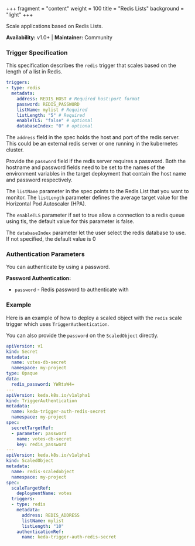 +++
fragment = "content"
weight = 100
title = "Redis Lists"
background = "light"
+++

Scale applications based on Redis Lists.

**Availability:** v1.0+ | **Maintainer:** Community

<!--more-->

### Trigger Specification

This specification describes the `redis` trigger that scales based on the length of a list in Redis.

```yaml
triggers:
- type: redis
  metadata:
    address: REDIS_HOST # Required host:port format
    password: REDIS_PASSWORD
    listName: mylist # Required
    listLength: "5" # Required
    enableTLS: "false" # optional
    databaseIndex: "0" # optional
```

The `address` field in the spec holds the host and port of the redis server. This could be an external redis server or one running in the kubernetes cluster.

Provide the `password` field if the redis server requires a password. Both the hostname and password fields need to be set to the names of the environment variables in the target deployment that contain the host name and password respectively.

The `listName` parameter in the spec points to the Redis List that you want to monitor. The `listLength` parameter defines the average target value for the Horizontal Pod Autoscaler (HPA).

The `enableTLS` parameter if set to true allow a connection to a redis queue using tls, the default value for this parameter is false.

The `databaseIndex` parameter let the user select the redis database to use. If not specified, the default value is 0

### Authentication Parameters

You can authenticate by using a password.

**Password Authentication:**

- `password` - Redis password to authenticate with

### Example

Here is an example of how to deploy a scaled object with the `redis` scale trigger which uses `TriggerAuthentication`.

You can also provide the `password` on the `ScaledObject` directly.

```yaml
apiVersion: v1
kind: Secret
metadata:
  name: votes-db-secret
  namespace: my-project
type: Opaque
data:
  redis_password: YWRtaW4=
---
apiVersion: keda.k8s.io/v1alpha1
kind: TriggerAuthentication
metadata:
  name: keda-trigger-auth-redis-secret
  namespace: my-project
spec:
  secretTargetRef:
  - parameter: password
    name: votes-db-secret
    key: redis_password
---
apiVersion: keda.k8s.io/v1alpha1
kind: ScaledObject
metadata:
  name: redis-scaledobject
  namespace: my-project
spec:
  scaleTargetRef:
    deploymentName: votes
  triggers:
  - type: redis
    metadata:
      address: REDIS_ADDRESS
      listName: mylist
      listLength: "10"
    authenticationRef:
      name: keda-trigger-auth-redis-secret
```
